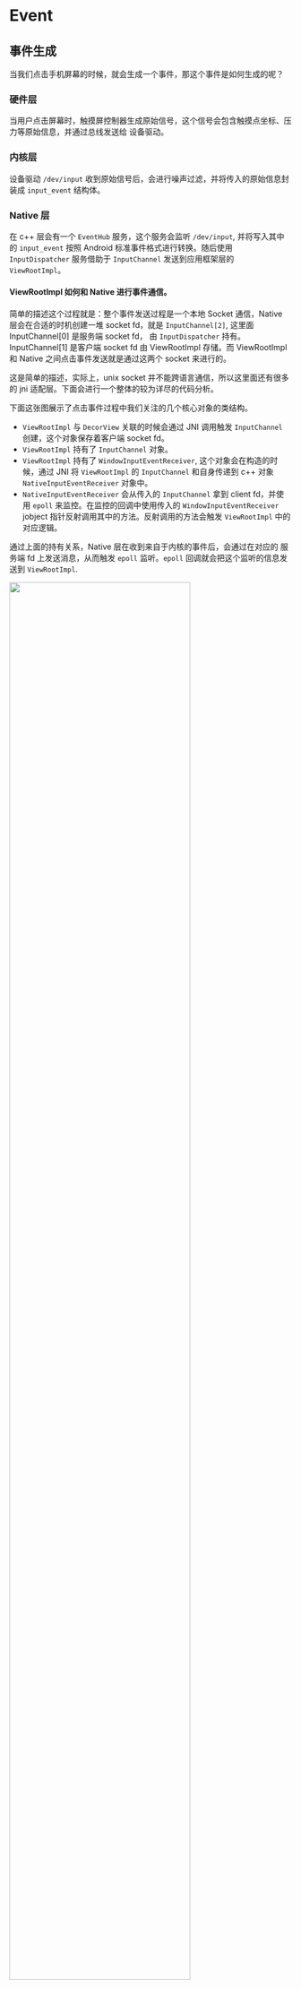 # Event


## 事件生成

当我们点击手机屏幕的时候，就会生成一个事件，那这个事件是如何生成的呢？

### 硬件层

当用户点击屏幕时，触摸屏控制器生成原始信号，这个信号会包含触摸点坐标、压力等原始信息，并通过总线发送给 设备驱动。

### 内核层

设备驱动 `/dev/input` 收到原始信号后，会进行噪声过滤，并将传入的原始信息封装成 `input_event` 结构体。

### Native 层

在 c++ 层会有一个 `EventHub` 服务，这个服务会监听 `/dev/input`, 并将写入其中的 `input_event` 按照 Android 标准事件格式进行转换。随后使用 `InputDispatcher` 服务借助于 `InputChannel` 发送到应用框架层的 `ViewRootImpl`。



#### ViewRootImpl 如何和 Native 进行事件通信。

简单的描述这个过程就是：整个事件发送过程是一个本地 Socket 通信，Native 层会在合适的时机创建一堆 socket fd，就是 `InputChannel[2]`, 这里面 InputChannel[0] 是服务端 socket fd， 由 `InputDispatcher` 持有。InputChannel[1] 是客户端 socket fd 由 ViewRootImpl 存储。而 ViewRootImpl 和 Native 之间点击事件发送就是通过这两个 socket 来进行的。

这是简单的描述，实际上，unix socket 并不能跨语言通信，所以这里面还有很多的 jni 适配层。下面会进行一个整体的较为详尽的代码分析。

下面这张图展示了点击事件过程中我们关注的几个核心对象的类结构。

- `ViewRootImpl` 与 `DecorView` 关联的时候会通过 JNI 调用触发 `InputChannel` 创建，这个对象保存着客户端 socket fd。
- `ViewRootImpl` 持有了 `InputChannel` 对象。
- `ViewRootImpl` 持有了 `WindowInputEventReceiver`, 这个对象会在构造的时候，通过 JNI 将 `ViewRootImpl` 的 `InputChannel` 和自身传递到 c++ 对象 `NativeInputEventReceiver` 对象中。
- `NativeInputEventReceiver` 会从传入的 `InputChannel` 拿到 client fd，并使用 `epoll` 来监控。在监控的回调中使用传入的 `WindowInputEventReceiver` jobject 指针反射调用其中的方法。反射调用的方法会触发 `ViewRootImpl` 中的对应逻辑。

通过上面的持有关系，Native 层在收到来自于内核的事件后，会通过在对应的 服务端 fd 上发送消息，从而触发 `epoll` 监听。`epoll` 回调就会把这个监听的信息发送到 `ViewRootImpl`.

<img src="android/interview/event/resources/1.png" style="width:80%">


#### Native 如何知道将事件发送给哪个 `InputChannel[0]`

同一时刻，我们设备上会有多个窗口，这里面每个窗口都对应着一个 ViewRootImpl，那我们在设备上进行点击的时候，系统又是如何确认点击事件应该发给哪个窗口呢？

- 首先判断事件是不是发生在当前焦点窗口，如果是，那目标窗口就是焦点窗口。
- 按照窗口的 z-index 顺序，从上到下去判断。

系统在 Native层 存储着所有的 Window 对应的 C++ 对象，这些对象与 InputChannel[0] 一一绑定，如果我们确定是哪个 Window 对象被点击，那就可以拿到对一个的 fd，通过这个 fd，就可以将事件正确的发送到应用层的 ViewRootImpl。


## 事件处理

在上面我们讲了事件发生的大概流程，以及应用层 ViewRootImpl 作为应用层事件接收对象的事实，本节从 ViewRootImpl 收到事件后为起点，介绍其在应用层消费的过程。


<img src="android/interview/event/resources/2.png" style="width:120%">


### 接收

在上面我们已经提到了系统的事件会通过 JNI 触发对应的 ViewRootImpl 中的 WindowInputEventListener 回调方法 onInputEvent。 onInputEvent 通过一些事件的处理后将事件发送到 ViewRootImpl 中定义的一个事件处理职责链，这个责任链会依据事件的类型进行消费，不消费就继续向下传递，对于我们屏幕的触摸事件，会发送到 ViewPostImeInputStage 这个阶段，这个阶段调用其 processPointerEvent 方法来进行事件分发。

```java
native
|
V
ViewRootImpl.WindowInputEventListener.onInputEvent
|
V
ViewRootImpl.enqueueInputEvent
|
V
ViewRootImpl.deliverInputEvent
|
V
ViewRootImpl.ViewPostImeInputStage.postPointerEvent
```


### 上传

因为 ViewRootImpl 持有着视图根 DecorView，所以在 postPointerEvent 阶段直接调用了 DecorView 的 dispatchPointerEvent 方法进行事件上传。

```java
// ViewRootImpl.java
private int processPointerEvent(QueuedInputEvent q) {
    //...
    boolean handled = mView.dispatchPointerEvent(event);
    //...
```

之所以叫上传是因为 DecorView 收到这个事件后，并没有急着在整个 UI 树上进行事件分发，而是通过 Window 上传到 Activity。最后再由 Activity 传回 DecorView，这个步骤看似多余，其实是想让 Activity 感知到事件并进行事件兜底，目的是在整个视图树上没有找到对应的 View 去消费事件的时候，由 Activity 进行处理。

dispatchTouchEvent 这个方法接收一个事件参数，返回一个布尔值，如果返回 true，代表事件已经被消费，否则代表不消费传入的事件。

```java
//Activity.java
public boolean dispatchTouchEvent(MotionEvent ev) {
    if (ev.getAction() == MotionEvent.ACTION_DOWN) {
        onUserInteraction();
    }
    if (getWindow().superDispatchTouchEvent(ev)) { // Activity 再将事件返回给 DecorView
        return true;
    }
    return onTouchEvent(ev); // 如果没有任何 View 消费这个事件，那调用 Activity 自身的事件处理监听。
}

```
### 下达

Activity 把事件再次交给 DecorView 后，DecorView 会调用自身的 dispatchTouchEvent 方法，这个方法由其祖父类 ViewGroup 实现，在这个方法中按序进行下面三个操作。

1. 判断当前 ViewGroup 是不是拦截该事件，如果拦截的话，转掉父类(View)的 dispatchTouchEvent。
2. 如果不拦截，那在自己的孩子中 dispatchTouchEvent，期望孩子可以响应时间，如果孩子响应了事件，那就结束。
3. 如果孩子不响应事件，那就自己调用父类的 dispatchTouchEvent，看下自己是不是需要响应。

```java
//ViewGroup.java

boolean dispatchTouchEvent(MotionEvent ev){
    boolean intercepted = onInterceptTouchEvent(ev);
    if(intercepted){
        return super.dispatchTouchEvent(ev)
    }  
    boolean result = false;
    result = child.dispatchTouchEvent(ev);
    if(!result){
        result = super.dispatchTouchEvent(ev);
    }
    return result;
}
```

上面可以看到，其实不管是哪个路径，最后都调用到了 View.dispatchTouchEvent(ev) 进行处理。移除了一些无障碍以及调试相关的逻辑，我们下面看一下这个方法的实现。

重点在代码中已经做了注释，这里说明一个关键点，一个 View 在消费触摸事件的时候，首先会交给 OnTouchListener 去消费，如果 OnTouchListener 返回 true，那就不会触发 onTouchEvent。

同时你需要知道我们一般定义的点击事件回调是在 onTouchEvent 中才会被触发的，这也就意味着，如果我们的 OnTouchListener 错误的消费了所有的事件，那我们的点击事件将永远不会触发。

```java
// View.java

    /**
     * Pass the touch screen motion event down to the target view, or this
     * view if it is the target.
     *
     * @param event The motion event to be dispatched.
     * @return True if the event was handled by the view, false otherwise.
     */
    public boolean dispatchTouchEvent(MotionEvent event) {
        boolean result = false;

        final int actionMasked = event.getActionMasked();
        // 如果这是一次 按下的 Touch 事件，这代表着事件的开始，因此我们清空之前的事件
        if (actionMasked == MotionEvent.ACTION_DOWN) {
            // Defensive cleanup for new gesture
            stopNestedScroll();
        }
        // 进行一些安全校验
        if (onFilterTouchEventForSecurity(event)) {
            //noinspection SimplifiableIfStatement
            // 如果用户注册了 TouchEvent 的事件监听，那就调用这个监听，并且这个监听如果消费了事件，那就将 result 设置成 true。
            ListenerInfo li = mListenerInfo;
            if (li != null && li.mOnTouchListener != null
                    && (mViewFlags & ENABLED_MASK) == ENABLED
                    && li.mOnTouchListener.onTouch(this, event)) {
                result = true;
            }

            // 如果事件还没有被消费，那就调用自己的 TouchEvent 方法。如果 TouchEvent 消费了事件，那就设置消费状态为 true。
            if (!result && onTouchEvent(event)) {
                result = true;
            }
        }
        // 如果该事件是抬起、取消，或者虽然是按下，但是该视图并不消费，那就取消事件记录。
        if (actionMasked == MotionEvent.ACTION_UP ||
                actionMasked == MotionEvent.ACTION_CANCEL ||
                (actionMasked == MotionEvent.ACTION_DOWN && !result)) {
            stopNestedScroll();
        }

        return result;
    }
```

### (TODO:更详尽的分析) onTouchEvent 分析

刚才提到，我们定义的点击事件都是在 onTouchEvent 中触发的，所以下面对其进行分析。

#### onClickListerner 触发

现阶段呢，我们就对其中在何时触发我们用户的 onClickListerner 进行分析。

在事件为 ACTION_UP 的时候，如果我们手势识别为 Tap，即点击事件的时候，就会触发 PerformClick。这里有个细节就是为了优化点击反馈 UI 体验，尝试将激活点击回调的操作异步执行 post(mPerformClick)，在异步失败的时候进行同步执行 performClickInternal()。这里的异步不是指在其他线程执行回调，而是将点击回调发送到 UI 线程队列中稍后执行。

```java
 switch (action) {
    case MotionEvent.ACTION_UP:
          if (!mHasPerformedLongPress && !mIgnoreNextUpEvent) {
                            // This is a tap, so remove the longpress check
                            removeLongPressCallback();

                            // Only perform take click actions if we were in the pressed state
                            if (!focusTaken) {
                                // Use a Runnable and post this rather than calling
                                // performClick directly. This lets other visual state
                                // of the view update before click actions start.
                                if (mPerformClick == null) {
                                    mPerformClick = new PerformClick();
                                }
                                if (!post(mPerformClick)) {
                                    performClickInternal();
                                }
                            }
                        }
 }

```

performClickInternal 还是 post(mPerformClick) 最终都会执行 performClick 方法。这个方法如下：

内容非常简单，就是简单的触发用户写的 onClickListener 的 onClick 方法，传入的参数就是自身。

```java
// View.java
public boolean performClick() {
    // We still need to call this method to handle the cases where performClick() was called
    // externally, instead of through performClickInternal()
    notifyAutofillManagerOnClick();

    final boolean result;
    final ListenerInfo li = mListenerInfo;
    if (li != null && li.mOnClickListener != null) {
        playSoundEffect(SoundEffectConstants.CLICK);
        li.mOnClickListener.onClick(this);
        result = true;
    } else {
        result = false;
    }

    sendAccessibilityEvent(AccessibilityEvent.TYPE_VIEW_CLICKED);

    notifyEnterOrExitForAutoFillIfNeeded(true);

    return result;
}
```


## 几个问题

### 子视图如何阻止父亲视图拦截事件？

事件拦截是 Android 系统提供的一种机制，允许容器类型组件对事件进行私吞，私吞的事件将不会调用子视图的 dispatchEvent 方法。我们以 LinearLayout 中的实现举例来看。

```java

```


### 视图遮盖会影响事件响应吗？


### ScrollView 默认无法响应用户自定义的点击事件是为啥？

